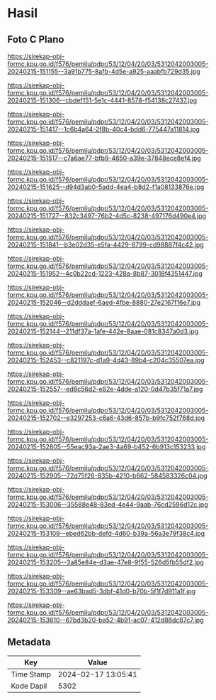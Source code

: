 # Hasil

## Foto C Plano

https://sirekap-obj-formc.kpu.go.id/f576/pemilu/pdpr/53/12/04/20/03/5312042003005-20240215-151155--3a91b775-8afb-4d5e-a925-aaabfb729d35.jpg

https://sirekap-obj-formc.kpu.go.id/f576/pemilu/pdpr/53/12/04/20/03/5312042003005-20240215-151306--cbdef151-5e1c-4441-8578-f54138c27437.jpg

https://sirekap-obj-formc.kpu.go.id/f576/pemilu/pdpr/53/12/04/20/03/5312042003005-20240215-151417--1c6b4a64-2f8b-40c4-bdd6-775447a11814.jpg

https://sirekap-obj-formc.kpu.go.id/f576/pemilu/pdpr/53/12/04/20/03/5312042003005-20240215-151517--c7a6ae77-bfb9-4850-a39e-37848ece8ef4.jpg

https://sirekap-obj-formc.kpu.go.id/f576/pemilu/pdpr/53/12/04/20/03/5312042003005-20240215-151625--d94d3ab0-5add-4ea4-b8d2-f1a08133876e.jpg

https://sirekap-obj-formc.kpu.go.id/f576/pemilu/pdpr/53/12/04/20/03/5312042003005-20240215-151727--832c3497-76b2-4d5c-8238-497176d490e4.jpg

https://sirekap-obj-formc.kpu.go.id/f576/pemilu/pdpr/53/12/04/20/03/5312042003005-20240215-151841--b3e02d35-e5fa-4429-8799-cd98887f4c42.jpg

https://sirekap-obj-formc.kpu.go.id/f576/pemilu/pdpr/53/12/04/20/03/5312042003005-20240215-151952--4c0b22cd-1223-428a-8b87-3018f4351447.jpg

https://sirekap-obj-formc.kpu.go.id/f576/pemilu/pdpr/53/12/04/20/03/5312042003005-20240215-152046--d2dddaef-6aed-4fbe-8880-27e2167f16e7.jpg

https://sirekap-obj-formc.kpu.go.id/f576/pemilu/pdpr/53/12/04/20/03/5312042003005-20240215-152144--211df37a-1afe-442e-8aae-081c8347a0d3.jpg

https://sirekap-obj-formc.kpu.go.id/f576/pemilu/pdpr/53/12/04/20/03/5312042003005-20240215-152453--c821197c-d1a9-4d43-89b4-c204c35507ea.jpg

https://sirekap-obj-formc.kpu.go.id/f576/pemilu/pdpr/53/12/04/20/03/5312042003005-20240215-152557--ed8c56d2-e82e-4dde-a120-0d47b35f71a7.jpg

https://sirekap-obj-formc.kpu.go.id/f576/pemilu/pdpr/53/12/04/20/03/5312042003005-20240215-152702--e3297253-c6a6-43d6-857b-b9fc752f768d.jpg

https://sirekap-obj-formc.kpu.go.id/f576/pemilu/pdpr/53/12/04/20/03/5312042003005-20240215-152805--55eac93a-2ae3-4a69-b452-6b913c153233.jpg

https://sirekap-obj-formc.kpu.go.id/f576/pemilu/pdpr/53/12/04/20/03/5312042003005-20240215-152905--72d75f26-835b-4210-b662-584583326c04.jpg

https://sirekap-obj-formc.kpu.go.id/f576/pemilu/pdpr/53/12/04/20/03/5312042003005-20240215-153006--35588e48-83ed-4e44-9aab-76cd2596d12c.jpg

https://sirekap-obj-formc.kpu.go.id/f576/pemilu/pdpr/53/12/04/20/03/5312042003005-20240215-153109--ebed62bb-defd-4d60-b39a-56a3e79f38c4.jpg

https://sirekap-obj-formc.kpu.go.id/f576/pemilu/pdpr/53/12/04/20/03/5312042003005-20240215-153205--3a85e84e-d3ae-47e8-9f55-526d5fb55df2.jpg

https://sirekap-obj-formc.kpu.go.id/f576/pemilu/pdpr/53/12/04/20/03/5312042003005-20240215-153309--ae63bad5-3dbf-41d0-b70b-5f1f7d911a1f.jpg

https://sirekap-obj-formc.kpu.go.id/f576/pemilu/pdpr/53/12/04/20/03/5312042003005-20240215-153610--67bd3b20-ba52-4b91-ac07-412d88dc87c7.jpg


## Metadata

| Key        | Value               |
| ---------- | ------------------- |
| Time Stamp | 2024-02-17 13:05:41 |
| Kode Dapil | 5302                |



